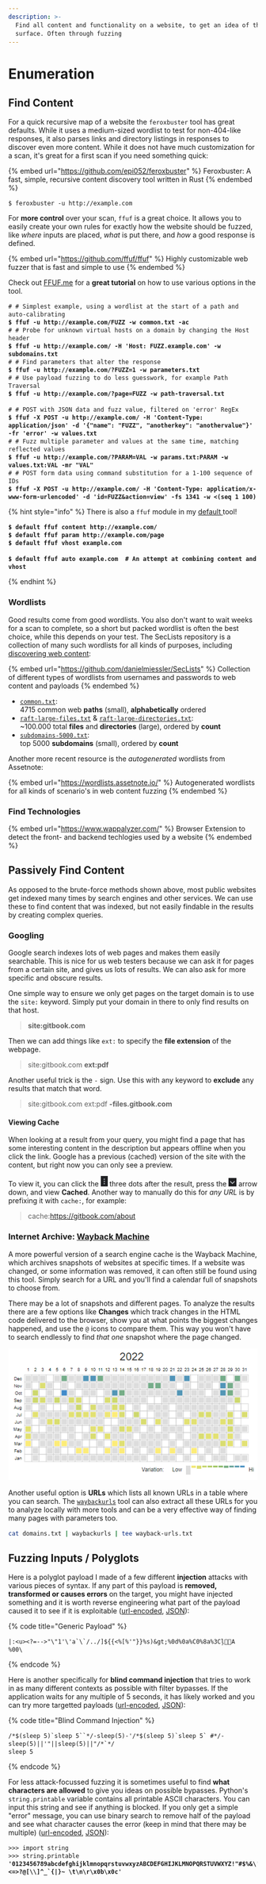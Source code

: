 ```yaml
---
description: >-
  Find all content and functionality on a website, to get an idea of the attack
  surface. Often through fuzzing
---
```


# Enumeration

## Find Content

For a quick recursive map of a website the `feroxbuster` tool has great defaults. While it uses a medium-sized wordlist to test for non-404-like responses, it also parses links and directory listings in responses to discover even more content. While it does not have much customization for a scan, it's great for a first scan if you need something quick:

{% embed url="https://github.com/epi052/feroxbuster" %}
Feroxbuster: A fast, simple, recursive content discovery tool written in Rust
{% endembed %}

```shell-session
$ feroxbuster -u http://example.com
```

For **more control** over your scan, `ffuf` is a great choice. It allows you to easily create your own rules for exactly how the website should be fuzzed, like _where_ inputs are placed, _what_ is put there, and _how_ a good response is defined.

{% embed url="https://github.com/ffuf/ffuf" %}
Highly customizable web fuzzer that is fast and simple to use
{% endembed %}

Check out [FFUF.me](http://ffuf.me/) for a **great tutorial** on how to use various options in the tool.

<pre class="language-shell-session" data-title="Examples" data-overflow="wrap"><code class="lang-shell-session"># # Simplest example, using a wordlist at the start of a path and auto-calibrating
<strong>$ ffuf -u http://example.com/FUZZ -w common.txt -ac
</strong># # Probe for unknown virtual hosts on a domain by changing the Host header
<strong>$ ffuf -u http://example.com/ -H 'Host: FUZZ.example.com' -w subdomains.txt
</strong># # Find parameters that alter the response
<strong>$ ffuf -u http://example.com/?FUZZ=1 -w parameters.txt
</strong># # Use payload fuzzing to do less guesswork, for example Path Traversal
<strong>$ ffuf -u http://example.com/?page=FUZZ -w path-traversal.txt
</strong>
# # POST with JSON data and fuzz value, filtered on 'error' RegEx
<strong>$ ffuf -X POST -u http://example.com/ -H 'Content-Type: application/json' -d '{"name": "FUZZ", "anotherkey": "anothervalue"}' -fr 'error' -w values.txt
</strong># # Fuzz multiple parameter and values at the same time, matching reflected values
<strong>$ ffuf -u http://example.com/?PARAM=VAL -w params.txt:PARAM -w values.txt:VAL -mr "VAL"
</strong># # POST form data using command substitution for a 1-100 sequence of IDs
<strong>$ ffuf -X POST -u http://example.com/ -H 'Content-Type: application/x-www-form-urlencoded' -d 'id=FUZZ&#x26;action=view' -fs 1341 -w &#x3C;(seq 1 100)
</strong></code></pre>

{% hint style="info" %}
There is also a `ffuf` module in my [default ](https://github.com/JorianWoltjer/default)tool!

<pre class="language-shell-session"><code class="lang-shell-session"><strong>$ default ffuf content http://example.com/
</strong><strong>$ default ffuf param http://example.com/page
</strong><strong>$ default ffuf vhost example.com
</strong>
<strong>$ default ffuf auto example.com  # An attempt at combining content and vhost
</strong></code></pre>
{% endhint %}

### Wordlists

Good results come from good wordlists. You also don't want to wait weeks for a scan to complete, so a short but packed wordlist is often the best choice, while this depends on your test. The SecLists repository is a collection of many such wordlists for all kinds of purposes, including [discovering web content](https://github.com/danielmiessler/SecLists/tree/master/Discovery/Web-Content):

{% embed url="https://github.com/danielmiessler/SecLists" %}
Collection of different types of wordlists from usernames and passwords to web content and payloads
{% endembed %}

* [`common.txt`](https://github.com/danielmiessler/SecLists/blob/master/Discovery/Web-Content/common.txt): \
  4715 common web **paths** (small), **alphabetically** ordered
* [`raft-large-files.txt`](https://github.com/danielmiessler/SecLists/blob/master/Discovery/Web-Content/raft-large-files.txt) & [`raft-large-directories.txt`](https://github.com/danielmiessler/SecLists/blob/master/Discovery/Web-Content/raft-large-directories.txt): \
  \~100.000 total **files** and **directories** (large), ordered by **count**
* [`subdomains-5000.txt`](https://github.com/danielmiessler/SecLists/blob/master/Discovery/DNS/subdomains-top1million-5000.txt):\
  top 5000 **subdomains** (small), ordered by **count**

Another more recent resource is the _autogenerated_ wordlists from Assetnote:

{% embed url="https://wordlists.assetnote.io/" %}
Autogenerated wordlists for all kinds of scenario's in web content fuzzing
{% endembed %}

### Find Technologies

{% embed url="https://www.wappalyzer.com/" %}
Browser Extension to detect the front- and backend techlogies used by a website
{% endembed %}

## Passively Find Content

As opposed to the brute-force methods shown above, most public websites get indexed many times by search engines and other services. We can use these to find content that was indexed, but not easily findable in the results by creating complex queries.&#x20;

### Googling

Google search indexes lots of web pages and makes them easily searchable. This is nice for us web testers because we can ask it for pages from a certain site, and gives us lots of results. We can also ask for more specific and obscure results.&#x20;

One simple way to ensure we only get pages on the target domain is to use the `site:` keyword. Simply put your domain in there to only find results on that host.&#x20;

> **site:gitbook.com**

Then we can add things like `ext:` to specify the **file extension** of the webpage.&#x20;

> site:gitbook.com **ext:pdf**

Another useful trick is the `-` sign. Use this with any keyword to **exclude** any results that match that word.

> site:gitbook.com ext:pdf **-files.gitbook.com**

#### Viewing Cache

When looking at a result from your query, you might find a page that has some interesting content in the description but appears offline when you click the link. Google has a previous (cached) version of the site with the content, but right now you can only see a preview.&#x20;

To view it, you can click the ![](<../../.gitbook/assets/image (1) (1) (1) (1) (1) (1).png>) three dots after the result, press the ![](<../../.gitbook/assets/image (3) (1).png>) arrow down, and view **Cached**. Another way to manually do this for _any URL_ is by prefixing it with `cache:`, for example:

> cache:https://gitbook.com/about

### Internet Archive: [Wayback Machine](http://web.archive.org/)

A more powerful version of a search engine cache is the Wayback Machine, which archives snapshots of websites at specific times. If a website was changed, or some information was removed, it can often still be found using this tool. Simply search for a URL and you'll find a calendar full of snapshots to choose from.&#x20;

There may be a lot of snapshots and different pages. To analyze the results there are a few options like **Changes** which track changes in the HTML code delivered to the browser, show you at what points the biggest changes happened, and use the `@` icons to compare them. This way you won't have to search endlessly to find _that one_ snapshot where the page changed.&#x20;

![](<../../.gitbook/assets/image (5).png>)

Another useful option is **URLs** which lists all known URLs in a table where you can search. The [`waybackurls`](https://github.com/tomnomnom/waybackurls) tool can also extract all these URLs for you to analyze locally with more tools and can be a very effective way of finding many pages with parameters too.&#x20;

```bash
cat domains.txt | waybackurls | tee wayback-urls.txt
```

## Fuzzing Inputs / Polyglots

Here is a polyglot payload I made of a few different **injection** attacks with various pieces of syntax. If any part of this payload is **removed, transformed or causes errors** on the target, you might have injected something and it is worth reverse engineering what part of the payload caused it to see if it is exploitable ([url-encoded](https://gchq.github.io/CyberChef/#recipe=URL_Encode\(true\)\&input=fDo8dT48Pz0tLT4iXCIxJ1wnYWBcYC8uLi9dJHt7PCVbJScifX0lcykmZ3Q7JTBkJTBhJUMwJThhJTNDxLzwn5Go4oCN8J%2BSu0ENCiUwMFw\&ieol=CRLF), [JSON](https://gchq.github.io/CyberChef/#recipe=Escape_string\('Special%20chars','Double',true,false,false\)\&input=fDo8dT48Pz0tLT4iXCIxJ1wnYWBcYC8uLi9dJHt7PCVbJScifX0lcykmZ3Q7JTBkJTBhJUMwJThhJTNDxLzwn5Go4oCN8J%2BSu0ENCiUwMFw\&ieol=CRLF)):

{% code title="Generic Payload" %}
```
|:<u><?=-->"\"1'\'a`\`/../]${{<%[%'"}}%s)&gt;%0d%0a%C0%8a%3Cļ👨‍💻A
%00\
```
{% endcode %}

Here is another specifically for **blind command injection** that tries to work in as many different contexts as possible with filter bypasses. If the application waits for any multiple of 5 seconds, it has likely worked and you can try more targetted payloads ([url-encoded](https://gchq.github.io/CyberChef/#recipe=URL_Encode\(true\)\&input=LyokKHNsZWVwIDUpYHNsZWVwIDVgYCovLXNsZWVwKDUpLScvKiQoc2xlZXAgNSlgc2xlZXAgNWAgIyovLXNsZWVwKDUpfHwnInx8c2xlZXAoNSl8fCIvKmAqLwpzbGVlcCA1), [JSON](https://gchq.github.io/CyberChef/#recipe=Escape_string\('Special%20chars','Double',true,false,false\)\&input=LyokKHNsZWVwIDUpYHNsZWVwIDVgYCovLXNsZWVwKDUpLScvKiQoc2xlZXAgNSlgc2xlZXAgNWAgIyovLXNsZWVwKDUpfHwnInx8c2xlZXAoNSl8fCIvKmAqLwpzbGVlcCA1)):

{% code title="Blind Command Injection" %}
```
/*$(sleep 5)`sleep 5``*/-sleep(5)-'/*$(sleep 5)`sleep 5` #*/-sleep(5)||'"||sleep(5)||"/*`*/
sleep 5
```
{% endcode %}

For less attack-focussed fuzzing it is sometimes useful to find **what characters are allowed** to give you ideas on possible bypasses. Python's `string.printable` variable contains all printable ASCII characters. You can input this string and see if anything is blocked. If you only get a simple "error" message, you can use binary search to remove half of the payload and see what character causes the error (keep in mind that there may be multiple) ([url-encoded](https://gchq.github.io/CyberChef/#recipe=Unescape_string\(\)URL_Encode\(true\)\&input=MDEyMzQ1Njc4OWFiY2RlZmdoaWprbG1ub3BxcnN0dXZ3eHl6QUJDREVGR0hJSktMTU5PUFFSU1RVVldYWVohIiMkJSZcJygpKissLS4vOjs8PT4/QFtcXF1eX2B7fH1%2BIFx0XG5cclx4MGJceDBj), [JSON](https://gchq.github.io/CyberChef/#recipe=Unescape_string\(\)Escape_string\('Special%20chars','Double',true,false,false\)\&input=MDEyMzQ1Njc4OWFiY2RlZmdoaWprbG1ub3BxcnN0dXZ3eHl6QUJDREVGR0hJSktMTU5PUFFSU1RVVldYWVohIiMkJSZcJygpKissLS4vOjs8PT4/QFtcXF1eX2B7fH1%2BIFx0XG5cclx4MGJceDBj)):

<pre class="language-python" data-overflow="wrap"><code class="lang-python">>>> import string
>>> string.printable
<strong>'0123456789abcdefghijklmnopqrstuvwxyzABCDEFGHIJKLMNOPQRSTUVWXYZ!"#$%&#x26;\'()*+,-./:;&#x3C;=>?@[\\]^_`{|}~ \t\n\r\x0b\x0c'
</strong></code></pre>
